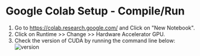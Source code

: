 # Google Colab Setup - Compile/Run
  1. Go to https://colab.research.google.com/ and Click on "New Notebook".
  2. Click on Runtime >> Change >> Hardware Accelerator GPU.
  3. Check the version of CUDA by running the command line below:
![version](https://user-images.githubusercontent.com/77213227/109364442-831c5900-7897-11eb-9d7c-3bba4fc15204.PNG)
